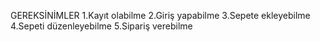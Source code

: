 GEREKSİNİMLER
1.Kayıt olabilme
2.Giriş yapabilme
3.Sepete ekleyebilme
4.Sepeti düzenleyebilme
5.Sipariş verebilme
